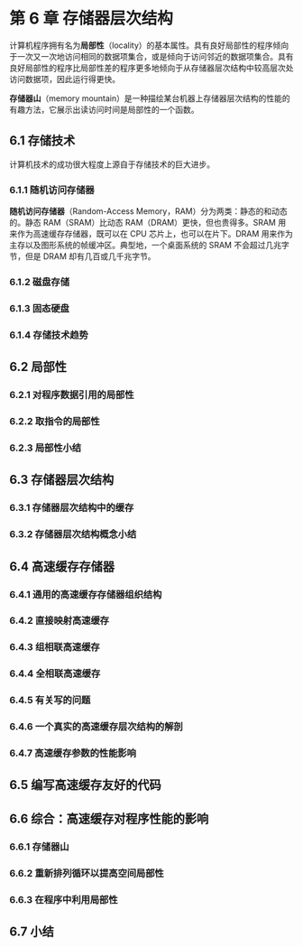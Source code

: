 # 第 6 章 存储器层次结构

计算机程序拥有名为**局部性**（locality）的基本属性。具有良好局部性的程序倾向于一次又一次地访问相同的数据项集合，或是倾向于访问邻近的数据项集合。具有良好局部性的程序比局部性差的程序更多地倾向于从存储器层次结构中较高层次处访问数据项，因此运行得更快。

**存储器山**（memory mountain）是一种描绘某台机器上存储器层次结构的性能的有趣方法，它展示出读访问时间是局部性的一个函数。

## 6.1 存储技术

计算机技术的成功很大程度上源自于存储技术的巨大进步。

### 6.1.1 随机访问存储器

**随机访问存储器**（Random-Access Memory，RAM）分为两类：静态的和动态的。静态 RAM（SRAM）比动态 RAM（DRAM）更快，但也贵得多。SRAM 用来作为高速缓存存储器，既可以在 CPU 芯片上，也可以在片下。DRAM 用来作为主存以及图形系统的帧缓冲区。典型地，一个桌面系统的 SRAM 不会超过几兆字节，但是 DRAM 却有几百或几千兆字节。

### 6.1.2 磁盘存储

### 6.1.3 固态硬盘

### 6.1.4 存储技术趋势

## 6.2 局部性

### 6.2.1 对程序数据引用的局部性

### 6.2.2 取指令的局部性

### 6.2.3 局部性小结

## 6.3 存储器层次结构

### 6.3.1 存储器层次结构中的缓存

### 6.3.2 存储器层次结构概念小结

## 6.4 高速缓存存储器

### 6.4.1 通用的高速缓存存储器组织结构

### 6.4.2 直接映射高速缓存

### 6.4.3 组相联高速缓存

### 6.4.4 全相联高速缓存

### 6.4.5 有关写的问题

### 6.4.6 一个真实的高速缓存层次结构的解剖

### 6.4.7 高速缓存参数的性能影响

## 6.5 编写高速缓存友好的代码

## 6.6 综合：高速缓存对程序性能的影响

### 6.6.1 存储器山

### 6.6.2 重新排列循环以提高空间局部性

### 6.6.3 在程序中利用局部性

## 6.7 小结
